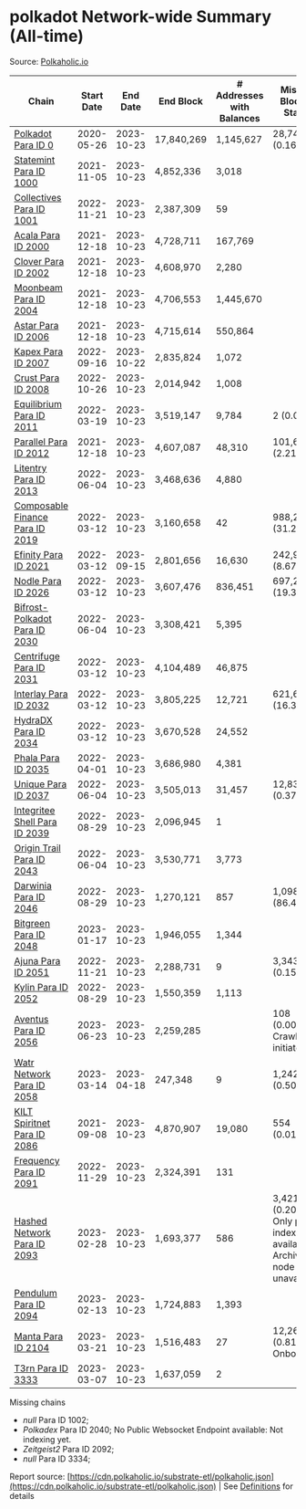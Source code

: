 # polkadot Network-wide Summary (All-time)

Source: [Polkaholic.io](https://polkaholic.io)


| Chain            | Start Date | End Date | End Block | # Addresses with Balances | Missing Blocks / Status |
| ---------------- | ---------- | ---------| --------- | ------------------------- | ----------------------- |
| [Polkadot Para ID 0](/polkadot/0-polkadot) | 2020-05-26 | 2023-10-23 | 17,840,269 |  1,145,627 | 28,747 (0.16%)  |
| [Statemint Para ID 1000](/polkadot/1000-statemint) | 2021-11-05 | 2023-10-23 | 4,852,336 |  3,018 |    |
| [Collectives Para ID 1001](/polkadot/1001-collectives) | 2022-11-21 | 2023-10-23 | 2,387,309 |  59 |    |
| [Acala Para ID 2000](/polkadot/2000-acala) | 2021-12-18 | 2023-10-23 | 4,728,711 |  167,769 |    |
| [Clover Para ID 2002](/polkadot/2002-clover) | 2021-12-18 | 2023-10-23 | 4,608,970 |  2,280 |    |
| [Moonbeam Para ID 2004](/polkadot/2004-moonbeam) | 2021-12-18 | 2023-10-23 | 4,706,553 |  1,445,670 |    |
| [Astar Para ID 2006](/polkadot/2006-astar) | 2021-12-18 | 2023-10-23 | 4,715,614 |  550,864 |    |
| [Kapex Para ID 2007](/polkadot/2007-kapex) | 2022-09-16 | 2023-10-22 | 2,835,824 |  1,072 |    |
| [Crust Para ID 2008](/polkadot/2008-crust) | 2022-10-26 | 2023-10-23 | 2,014,942 |  1,008 |    |
| [Equilibrium Para ID 2011](/polkadot/2011-equilibrium) | 2022-03-19 | 2023-10-23 | 3,519,147 |  9,784 | 2 (0.00%)  |
| [Parallel Para ID 2012](/polkadot/2012-parallel) | 2021-12-18 | 2023-10-23 | 4,607,087 |  48,310 | 101,644 (2.21%)  |
| [Litentry Para ID 2013](/polkadot/2013-litentry) | 2022-06-04 | 2023-10-23 | 3,468,636 |  4,880 |    |
| [Composable Finance Para ID 2019](/polkadot/2019-composable) | 2022-03-12 | 2023-10-23 | 3,160,658 |  42 | 988,228 (31.27%)  |
| [Efinity Para ID 2021](/polkadot/2021-efinity) | 2022-03-12 | 2023-09-15 | 2,801,656 |  16,630 | 242,949 (8.67%)  |
| [Nodle Para ID 2026](/polkadot/2026-nodle) | 2022-03-12 | 2023-10-23 | 3,607,476 |  836,451 | 697,249 (19.33%)  |
| [Bifrost-Polkadot Para ID 2030](/polkadot/2030-bifrost-dot) | 2022-06-04 | 2023-10-23 | 3,308,421 |  5,395 |    |
| [Centrifuge Para ID 2031](/polkadot/2031-centrifuge) | 2022-03-12 | 2023-10-23 | 4,104,489 |  46,875 |    |
| [Interlay Para ID 2032](/polkadot/2032-interlay) | 2022-03-12 | 2023-10-23 | 3,805,225 |  12,721 | 621,626 (16.34%)  |
| [HydraDX Para ID 2034](/polkadot/2034-hydradx) | 2022-03-12 | 2023-10-23 | 3,670,528 |  24,552 |    |
| [Phala Para ID 2035](/polkadot/2035-phala) | 2022-04-01 | 2023-10-23 | 3,686,980 |  4,381 |    |
| [Unique Para ID 2037](/polkadot/2037-unique) | 2022-06-04 | 2023-10-23 | 3,505,013 |  31,457 | 12,839 (0.37%)  |
| [Integritee Shell Para ID 2039](/polkadot/2039-integritee-shell) | 2022-08-29 | 2023-10-23 | 2,096,945 |  1 |    |
| [Origin Trail Para ID 2043](/polkadot/2043-origintrail) | 2022-06-04 | 2023-10-23 | 3,530,771 |  3,773 |    |
| [Darwinia Para ID 2046](/polkadot/2046-darwinia) | 2022-08-29 | 2023-10-23 | 1,270,121 |  857 | 1,098,047 (86.45%)  |
| [Bitgreen Para ID 2048](/polkadot/2048-bitgreen) | 2023-01-17 | 2023-10-23 | 1,946,055 |  1,344 |    |
| [Ajuna Para ID 2051](/polkadot/2051-ajuna) | 2022-11-21 | 2023-10-23 | 2,288,731 |  9 | 3,343 (0.15%)  |
| [Kylin Para ID 2052](/polkadot/2052-kylin) | 2022-08-29 | 2023-10-23 | 1,550,359 |  1,113 |    |
| [Aventus Para ID 2056](/polkadot/2056-aventus) | 2023-06-23 | 2023-10-23 | 2,259,285 |   | 108 (0.00%) Crawling initiated |
| [Watr Network Para ID 2058](/polkadot/2058-watr) | 2023-03-14 | 2023-04-18 | 247,348 |  9 | 1,242 (0.50%)  |
| [KILT Spiritnet Para ID 2086](/polkadot/2086-kilt) | 2021-09-08 | 2023-10-23 | 4,870,907 |  19,080 | 554 (0.01%)  |
| [Frequency Para ID 2091](/polkadot/2091-frequency) | 2022-11-29 | 2023-10-23 | 2,324,391 |  131 |    |
| [Hashed Network Para ID 2093](/polkadot/2093-hashed) | 2023-02-28 | 2023-10-23 | 1,693,377 |  586 | 3,421 (0.20%) Only partial index available: Archive node unavailable |
| [Pendulum Para ID 2094](/polkadot/2094-pendulum) | 2023-02-13 | 2023-10-23 | 1,724,883 |  1,393 |    |
| [Manta Para ID 2104](/polkadot/2104-manta) | 2023-03-21 | 2023-10-23 | 1,516,483 |  27 | 12,262 (0.81%) Onboarding |
| [T3rn Para ID 3333](/polkadot/3333-t3rn) | 2023-03-07 | 2023-10-23 | 1,637,059 |  2 |    |

Missing chains


* *null* Para ID 1002; 
* *Polkadex* Para ID 2040; No Public Websocket Endpoint available: Not indexing yet.
* *Zeitgeist2* Para ID 2092; 
* *null* Para ID 3334; 

Report source: [https://cdn.polkaholic.io/substrate-etl/polkaholic.json](https://cdn.polkaholic.io/substrate-etl/polkaholic.json) | See [Definitions](/DEFINITIONS.md) for details
